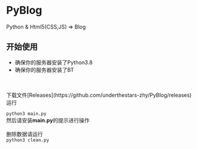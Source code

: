 # PyBlog
Python &amp; Html5(CSS,JS) => Blog
## 开始使用
- 确保你的服务器安装了Python3.8
- 确保你的服务器安装了BT
<br>
<br>
下载文件[Releases](https://github.com/underthestars-zhy/PyBlog/releases)
<br>
运行

```python3 main.py```
<br>
然后请安装**main.py**的提示进行操作
<br>
<br>
删除数据请运行
<br>
```python3 clean.py```
<br>
